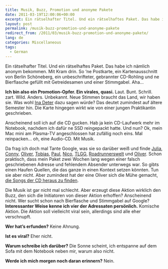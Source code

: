```yaml
---
title: Musik, Buzz, Promotion und anonyme Pakete
date: 2011-03-19T12:00:06+00:00
excerpt: Ein rätselhafter Titel. Und ein rätselhaftes Paket. Das habe ich nämlich anonym bekommen. Mit Kram drin.
layout: post
permalink: /musik-buzz-promotion-und-anonyme-pakete
redirect_from: /2011/03/musik-buzz-promotion-und-anonyme-pakete/
lang: de
categories: Miscellaneous
tags:
  - German
---
```

Ein rätselhafter Titel. Und ein rätselhaftes Paket. Das habe ich nämlich anonym bekommen. Mit Kram drin. So ‘ne Postkarte, ein Kartenausschnitt von Berlin Schöneberg, ein unbeschrifteter, gebrannter CD-Rohling und ne Bierflasche gefüllt mit Getreidesamen und einer Stimmgabel. Aha…

**Ich bin also ein Promotion-Opfer. Ein virales, quasi.** Laut. Bunt. Schrill. zart. Wild. Anders. Unbekannt. Neue Stimmen braucht das Land, wir haben sie. Was wohl [Ina Deter](https://www.youtube.com/watch?v=I8AzoP7z_Kc) dazu sagen würde? Das deutet zumindest auf ältere Semester hin. Die Karte hingegen wirkt wie von einer jungen Praktikantin geschrieben.

Anscheinend soll ich auf die CD gucken. Hab ja kein CD-Laufwerk mehr im Notebook, nachdem ich dafür ne SSD reingepackt hatte. Und nun? Ok, mein Mac mini am Plasma-TV angeschlossen hat zufällig noch eins. Mal reinpacken… oh, eine Audio-CD. Mit Musik.

Da frag ich doch mal Tante Google, was sie so darüber weiß und finde [Julia](http://www.julia-emde.de/inside/weblog/2011/03/09/viraler-schrott/), <a href="http://blog.connys-welt.com/2011/03/06/mein-tag-auf-der-cebit-und-der-tag-danach/" rel="nofollow">Conny</a>, <a href="http://www.bulmis.de/2011/03/07/mysterioses-paket-mit-musik-cd-leerer-bierflasche-mit-stimmgabel-und-postkarte-von-berlin/" rel="nofollow">Oliver</a>, [Tobias](https://web.archive.org/web/20110514234518/http://www.abotis.de/auf-dem-rummel/virales-totschlagargument-inkl-flasche-cd-und-karte/), [Paul](https://web.archive.org/web/20110513145152/http://www.mediauser.de/mysterioeses-paket-ohne-absender-thema-berlin-und-musik/), [Nico](https://twitter.com/Nico/status/44064602056699904), [TLGG](https://twitter.com/tlgg/status/44754102986612736), [Roadrunnerswelt](https://twitter.com/Roadrunner_Blog/status/44734195871907840) und [Oliver](https://twitter.com/oliverg/status/44676988853694465). Schon praktisch, dass mein Paket zwei Wochen lang wegen einer falsch geschriebenen Adresse und fehlendem Absender unterwegs war. So gibts einen Haufen Quellen, die das ganze in einen Kontext setzen könnten. Tun sie aber nicht. Aber zumindest hat der eine Oliver sich die Mühe gemacht, <a href="http://www.bulmis.de/2011/03/07/mysterioses-paket-mit-musik-cd-leerer-bierflasche-mit-stimmgabel-und-postkarte-von-berlin/" rel="nofollow">die Songs der CD heraus zu finden</a>.

Die Musik ist gar nicht mal schlecht. Aber erzeugt diese Aktion wirklich den Buzz, den sich die Initiatoren von dieser Aktion erhoffen? Anscheinend nicht. Wer sucht schon nach Bierflasche und Stimmgabel auf Google? **Interessanter Weise kenne ich vier der Adressaten persönlich.** Komische Aktion. Die Aktion soll vielleicht viral sein, allerdings sind alle eher verschnupft.

**Wer hat’s erfunden?** Keine Ahnung.
  
**Ist es viral?** Eher nicht.
  
**Warum schreibe ich darüber?** Die Sonne scheint, ich entspanne auf dem Sofa mit dem Notebook neben mir, warum also nicht.
  
**Werde ich mich morgen noch daran erinnern?** Nein.
